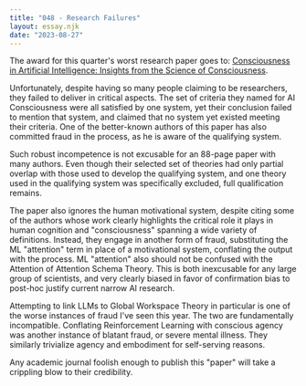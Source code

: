 ```yaml
---
title: "048 - Research Failures"
layout: essay.njk
date: "2023-08-27"
---
```


The award for this quarter's worst research paper goes to: [Consciousness in Artificial Intelligence: Insights from the Science of Consciousness](https://arxiv.org/abs/2308.08708).

Unfortunately, despite having so many people claiming to be researchers, they failed to deliver in critical aspects. The set of criteria they named for AI Consciousness were all satisfied by one system, yet their conclusion failed to mention that system, and claimed that no system yet existed meeting their criteria. One of the better-known authors of this paper has also committed fraud in the process, as he is aware of the qualifying system.

Such robust incompetence is not excusable for an 88-page paper with many authors. Even though their selected set of theories had only partial overlap with those used to develop the qualifying system, and one theory used in the qualifying system was specifically excluded, full qualification remains.

The paper also ignores the human motivational system, despite citing some of the authors whose work clearly highlights the critical role it plays in human cognition and "consciousness" spanning a wide variety of definitions. Instead, they engage in another form of fraud, substituting the ML "attention" term in place of a motivational system, conflating the output with the process. ML "attention" also should not be confused with the Attention of Attention Schema Theory. This is both inexcusable for any large group of scientists, and very clearly biased in favor of confirmation bias to post-hoc justify current narrow AI research.

Attempting to link LLMs to Global Workspace Theory in particular is one of the worse instances of fraud I've seen this year. The two are fundamentally incompatible. Conflating Reinforcement Learning with conscious agency was another instance of blatant fraud, or severe mental illness. They similarly trivialize agency and embodiment for self-serving reasons.

Any academic journal foolish enough to publish this "paper" will take a crippling blow to their credibility.